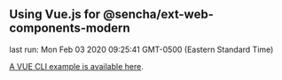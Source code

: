## Using Vue.js for @sencha/ext-web-components-modern

last run: Mon Feb 03 2020 09:25:41 GMT-0500 (Eastern Standard Time)


[A VUE CLI example is available here](https://github.com/sencha/ext-web-components/tree/ext-web-components-7.1.1/packages/ext-web-components-boilerplate-vue-cli).
